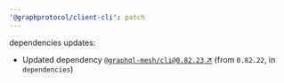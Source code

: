 ```yaml
---
'@graphprotocol/client-cli': patch
---
```

dependencies updates:
  - Updated dependency [`@graphql-mesh/cli@0.82.23` ↗︎](https://www.npmjs.com/package/@graphql-mesh/cli/v/0.82.23) (from `0.82.22`, in `dependencies`)
